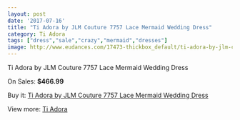 ```yaml
---
layout: post
date: '2017-07-16'
title: "Ti Adora by JLM Couture 7757 Lace Mermaid Wedding Dress"
category: Ti Adora
tags: ["dress","sale","crazy","mermaid","dresses"]
image: http://www.eudances.com/17473-thickbox_default/ti-adora-by-jlm-couture-7757-lace-mermaid-wedding-dress.jpg
---
```

Ti Adora by JLM Couture 7757 Lace Mermaid Wedding Dress

On Sales: **$466.99**
<a href="https://www.eudances.com/en/ti-adora/5108-ti-adora-by-jlm-couture-7757-lace-mermaid-wedding-dress.html"><amp-img layout="responsive" width="600" height="600" src="//www.eudances.com/17473-thickbox_default/ti-adora-by-jlm-couture-7757-lace-mermaid-wedding-dress.jpg" alt="Ti Adora by JLM Couture 7757 Lace Mermaid Wedding Dress 0" /></a>
<a href="https://www.eudances.com/en/ti-adora/5108-ti-adora-by-jlm-couture-7757-lace-mermaid-wedding-dress.html"><amp-img layout="responsive" width="600" height="600" src="//www.eudances.com/17475-thickbox_default/ti-adora-by-jlm-couture-7757-lace-mermaid-wedding-dress.jpg" alt="Ti Adora by JLM Couture 7757 Lace Mermaid Wedding Dress 1" /></a>
<a href="https://www.eudances.com/en/ti-adora/5108-ti-adora-by-jlm-couture-7757-lace-mermaid-wedding-dress.html"><amp-img layout="responsive" width="600" height="600" src="//www.eudances.com/17474-thickbox_default/ti-adora-by-jlm-couture-7757-lace-mermaid-wedding-dress.jpg" alt="Ti Adora by JLM Couture 7757 Lace Mermaid Wedding Dress 2" /></a>

Buy it: [Ti Adora by JLM Couture 7757 Lace Mermaid Wedding Dress](https://www.eudances.com/en/ti-adora/5108-ti-adora-by-jlm-couture-7757-lace-mermaid-wedding-dress.html "Ti Adora by JLM Couture 7757 Lace Mermaid Wedding Dress")

View more: [Ti Adora](https://www.eudances.com/en/94-ti-adora "Ti Adora")